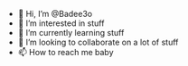 - 👋 Hi, I’m @Badee3o
- 👀 I’m interested in stuff
- 🌱 I’m currently learning stuff
- 💞️ I’m looking to collaborate on a lot of stuff
- 📫 How to reach me baby

<!---
Badee3o/Badee3o is a ✨ special ✨ repository because its `README.md` (this file) appears on your GitHub profile.
You can click the Preview link to take a look at your changes.
--->
